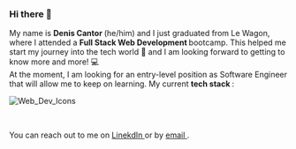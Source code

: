 ### Hi there 👋

My name is <strong> Denis Cantor </strong> (he/him) and I just graduated from Le Wagon, where I attended a <strong> Full Stack Web Development </strong> bootcamp. 
This helped me start my journey into the tech world 🚀 
and I am looking forward to getting to know more and more! 💻 </br>
At the moment, I am looking for an entry-level position as Software Engineer that will allow me to keep on learning.
My current <strong> tech stack </strong>: </br>

![Web_Dev_Icons](https://user-images.githubusercontent.com/106014434/189869630-8ed520f7-b137-456a-ac21-f5a917111247.png)

</br>

You can reach out to me on <a href="https://www.linkedin.com/in/denis-cantor/"> LinekdIn </a>
or by <a href = "mailto: deniscantor7@gmail.com"> email </a>. 



<!--
**Njsca/Njsca** is a ✨ _special_ ✨ repository because its `README.md` (this file) appears on your GitHub profile.

Here are some ideas to get you started:

- 🔭 I’m currently working on ...
- 🌱 I’m currently learning ...
- 👯 I’m looking to collaborate on ...
- 🤔 I’m looking for help with ...
- 💬 Ask me about ...
- 📫 How to reach me: ...
- 😄 Pronouns: ...
- ⚡ Fun fact: ...
-->
